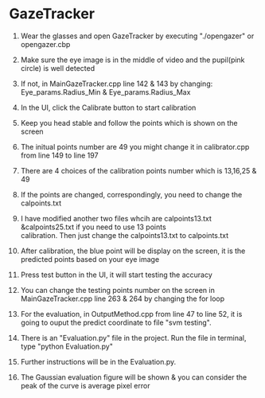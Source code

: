 # GazeTracker
1.  Wear the glasses and open GazeTracker by executing "./opengazer" or opengazer.cbp

2.  Make sure the eye image is in the middle of video and the pupil(pink circle) is well detected

3.  If not, in MainGazeTracker.cpp line 142 & 143 by changing: Eye_params.Radius_Min & Eye_params.Radius_Max

4.  In the UI, click the Calibrate button to start calibration

5.  Keep you head stable and follow the points which is shown on the screen 

6.  The initual points number are 49 you might change it in calibrator.cpp from line 149 to line 197

7.  There are 4 choices of the calibration points number which is 13,16,25 & 49

8.  If the points are changed, correspondingly, you need to change the calpoints.txt 

9.  I have modified another two files whcih are calpoints13.txt &calpoints25.txt if you need to use 13 points     
    calibration. Then just change the calpoints13.txt to calpoints.txt

10. After calibration, the blue point will be display on the screen, it is the predicted points based on your eye image

11. Press test button in the UI, it will start testing the accuracy

12. You can change the testing points number on the screen in MainGazeTracker.cpp line 263 & 264 by changing the for 
    loop

13. For the evaluation, in OutputMethod.cpp from line 47 to line 52, it is going to ouput the predict coordinate to 
    file "svm testing".
   
14. There is an "Evaluation.py" file in the project. Run the file in terminal, type "python Evaluation.py"

15. Further instructions will be in the Evaluation.py.

16. The Gaussian evaluation figure will be shown & you can consider the peak of the curve is average pixel error 
